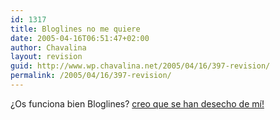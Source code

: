 ```yaml
---
id: 1317
title: Bloglines no me quiere
date: 2005-04-16T06:51:47+02:00
author: Chavalina
layout: revision
guid: http://www.wp.chavalina.net/2005/04/16/397-revision/
permalink: /2005/04/16/397-revision/
---
```

¿Os funciona bien Bloglines? <a href="http://www.bloglines.com/public/chavalina" target="_blank">creo que se han desecho de mí!</a>